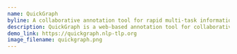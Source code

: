 ```yaml
---
name: QuickGraph
byline: A collaborative annotation tool for rapid multi-task information extraction for knowledge graph construction.
description: QuickGraph is a web-based annotation tool for collaborative multi-task information extraction. Key features of QuickGraph are its support for complex entity and relation annotation tasks, and its novel use of semantic clustering and real-time annotation graph construction that aid annotator efficiency and consistency.
demo_link: https://quickgraph.nlp-tlp.org
image_filename: quickgraph.png
---
```


